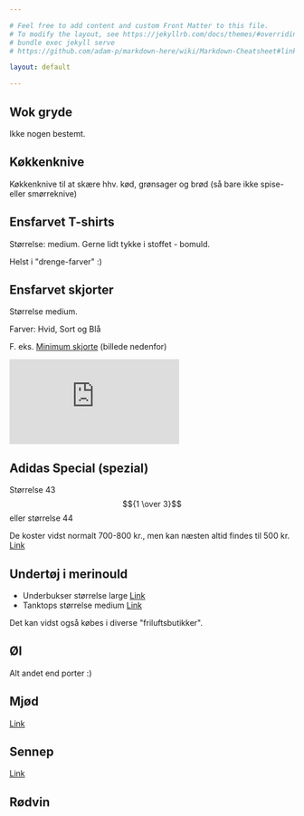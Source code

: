 ```yaml
---

# Feel free to add content and custom Front Matter to this file.
# To modify the layout, see https://jekyllrb.com/docs/themes/#overriding-theme-defaults
# bundle exec jekyll serve
# https://github.com/adam-p/markdown-here/wiki/Markdown-Cheatsheet#links

layout: default

---
```


<!--  
TODO
rette links to html links med target=_blank
-->

## Wok gryde

Ikke nogen bestemt.

<!--
TODO
Nadja enig?
-->

## Køkkenknive

Køkkenknive til at skære hhv. kød, grønsager og brød (så bare ikke spise- eller smørreknive)

<!--  
TODO
Hvile vil Nadja gerne have?
-->

## Ensfarvet T-shirts

Størrelse: medium. Gerne lidt tykke i stoffet - bomuld.

Helst i "drenge-farver" :)


## Ensfarvet skjorter

Størrelse medium.

Farver: Hvid, Sort og Blå


F. eks. [Minimum skjorte](https://minimum.dk/jay-long-sleeved-shirt-0299a-p12354) (billede nedenfor)

![Minimum skjorte](https://minimum.dk/image.php?mwidth=400&mheight=5000&filename=./upload/billeder/Produkter/134020299a/000//0.jpg&type=jpg&quality= "Minimum skjorte")

<!--  
TODO
Lægge billede på imgut
-->

<!--  
TODO
finde flere skjorter
-->

## Adidas Special (spezial)

Størrelse 43$${1 \over 3}$$ eller størrelse 44

De koster vidst normalt 700-800 kr., men kan næsten altid findes til 500 kr. [Link](https://www.intersport.dk/produkter/maend/handball-spezial-sort/adidas.551483.black_runw.4045008966794.html?gclid=Cj0KCQjw45_bBRD_ARIsAJ6wUXSEt_tbMvk8pSkbBI0yWTL8IP2hNu8gS_4bPNWISIQ1XtEO0TYZ4j0aAgVfEALw_wcB)

## Undertøj i merinould

- Underbukser størrelse large [Link](https://www.dilling-underwear.dk/Herre/Merino-uldtights-til-herrer-sort.html)
- Tanktops størrelse medium [Link](https://www.dilling-underwear.dk/Herre/Undertroeje-af-merino-uld-til-herrer-sort.html)

Det kan vidst også købes i diverse "friluftsbutikker".

## Øl

Alt andet end porter :)

## Mjød

<a href="https://mjod.dk/collections/frontpage" target="_blank">Link</a>

## Sennep

<a href="https://mjod.dk/collections/sennep" target="_blank">Link</a>

## Rødvin
